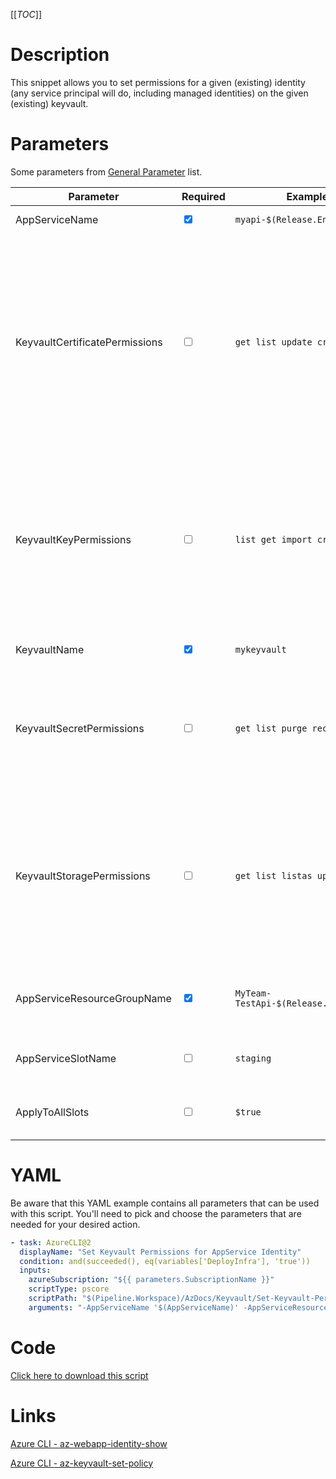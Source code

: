 [[_TOC_]]

# Description

This snippet allows you to set permissions for a given (existing) identity (any service principal will do, including managed identities) on the given (existing) keyvault.

# Parameters

Some parameters from [General Parameter](/Azure/Azure-CLI-Snippets) list.

| Parameter                      | Required                        | Example Value                               | Description                                                                                                                                                                                                                                     |
| ------------------------------ | ------------------------------- | ------------------------------------------- | ----------------------------------------------------------------------------------------------------------------------------------------------------------------------------------------------------------------------------------------------- |
| AppServiceName                 | <input type="checkbox" checked> | `myapi-$(Release.EnvironmentName)`          | The name of the webapp.                                                                                                                                                                                                                         |
| KeyvaultCertificatePermissions | <input type="checkbox">         | `get list update create`                    | Space separated list of permissions for certificates for the given user. Options: backup, create, delete, deleteissuers, get, getissuers, import, list, listissuers, managecontacts, manageissuers, purge, recover, restore, setissuers, update |
| KeyvaultKeyPermissions         | <input type="checkbox">         | `list get import create`                    | Space separated list of permissions for keys for the given user. Options: backup, create, decrypt, delete, encrypt, get, import, list, purge, recover, restore, sign, unwrapKey, update, verify, wrapKey                                        |
| KeyvaultName                   | <input type="checkbox" checked> | `mykeyvault`                                | This is the keyvault name to use.                                                                                                                                                                                                               |
| KeyvaultSecretPermissions      | <input type="checkbox">         | `get list purge recover`                    | Space separated list of permissions for secrets for the given user. Options: backup, delete, get, list, purge, recover, restore, set                                                                                                            |
| KeyvaultStoragePermissions     | <input type="checkbox">         | `get list listas update set setas`          | Space separated list of permissions for storage for the given user. Options: backup, delete, deletesas, get, getsas, list, listsas, purge, recover, regeneratekey, restore, set, setsas, update                                                 |
| AppServiceResourceGroupName    | <input type="checkbox" checked> | `MyTeam-TestApi-$(Release.EnvironmentName)` | The ResourceGroup where your AppService resides in                                                                                                                                                                                              |
| AppServiceSlotName             | <input type="checkbox">         | `staging`                                   | OPTIONAL: Name of the webapp staging slot to bind                                                                                                                                                                                               |
| ApplyToAllSlots                | <input type="checkbox">         | `$true`                                     | Apply the permissions to all slots. Defaults to false.                                                                                                                                                                                          |

# YAML

Be aware that this YAML example contains all parameters that can be used with this script. You'll need to pick and choose the parameters that are needed for your desired action.

```yaml
- task: AzureCLI@2
  displayName: "Set Keyvault Permissions for AppService Identity"
  condition: and(succeeded(), eq(variables['DeployInfra'], 'true'))
  inputs:
    azureSubscription: "${{ parameters.SubscriptionName }}"
    scriptType: pscore
    scriptPath: "$(Pipeline.Workspace)/AzDocs/Keyvault/Set-Keyvault-Permissions-for-AppService-Identity.ps1"
    arguments: "-AppServiceName '$(AppServiceName)' -AppServiceResourceGroupName '$(AppServiceResourceGroupName)' -KeyvaultCertificatePermissions '$(KeyvaultCertificatePermissions)' -KeyvaultKeyPermissions '$(KeyvaultKeyPermissions)' -KeyvaultSecretPermissions '$(KeyvaultSecretPermissions)' -KeyvaultStoragePermissions '$(KeyvaultStoragePermissions)' -KeyvaultName '$(KeyvaultName)' -AppServiceSlotName '$(AppServiceSlotName)' -ApplyToAllSlots $(ApplyToAllSlots)"
```

# Code

[Click here to download this script](../../../../src/Keyvault/Set-Keyvault-Permissions-for-AppService-Identity.ps1)

# Links

[Azure CLI - az-webapp-identity-show](https://docs.microsoft.com/en-us/cli/azure/webapp/identity?view=azure-cli-latest#az-webapp-identity-show)

[Azure CLI - az-keyvault-set-policy](https://docs.microsoft.com/en-us/cli/azure/keyvault?view=azure-cli-latest#az-keyvault-set-policy)
